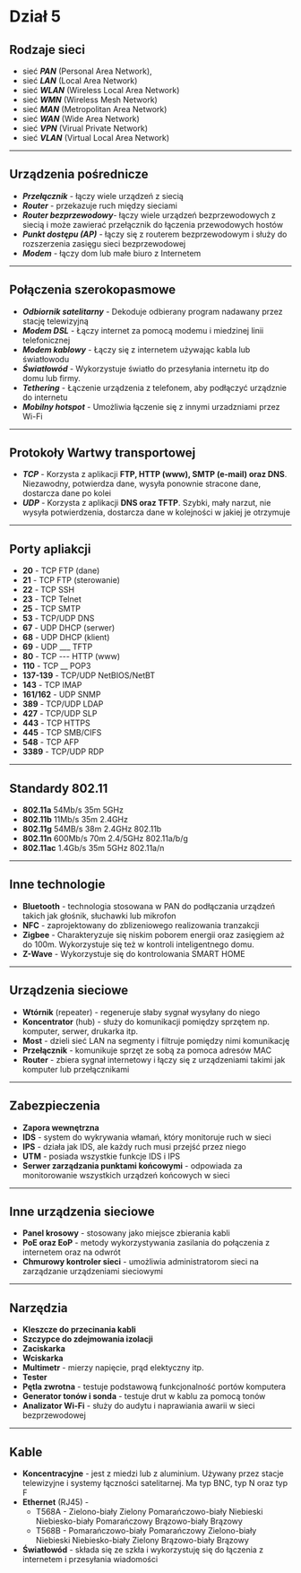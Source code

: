 # Dział 5

## Rodzaje sieci

- sieć ***PAN*** (Personal Area Network),
- sieć ***LAN*** (Local Area Network)
- sieć ***WLAN*** (Wireless Local Area Network)
- sieć ***WMN*** (Wireless Mesh Network)
- sieć ***MAN*** (Metropolitan Area Network)
- sieć ***WAN*** (Wide Area Network)
- sieć ***VPN*** (Virual Private Network)
- sieć ***VLAN*** (Virtual Local Area Network)
___
## Urządzenia pośrednicze

- ***Przełącznik*** - łączy wiele urządzeń z siecią
- ***Router*** - przekazuje ruch między sieciami
- ***Router bezprzewodowy***- łączy wiele urządzeń bezprzewodowych z siecią i może zawierać przełącznik do łączenia przewodowych hostów
- ***Punkt dostępu (AP)*** - łączy się z routerem bezprzewodowym i służy do rozszerzenia zasięgu sieci bezprzewodowej
- ***Modem*** - łączy dom lub małe biuro z Internetem
___
## Połączenia szerokopasmowe

- ***Odbiornik satelitarny*** - Dekoduje odbierany program nadawany przez stację telewizyjną
- ***Modem DSL*** - Łączy internet za pomocą modemu i miedzinej linii telefonicznej
- ***Modem kablowy*** - Łączy się z internetem używając kabla lub światłowodu
- ***Światłowód*** - Wykorzystuje światło do przesyłania internetu itp do domu lub firmy.
- ***Tethering*** - Łączenie urządzenia z telefonem, aby podłączyć urządznie do internetu
- ***Mobilny hotspot*** - Umożliwia łączenie się z innymi urzadzniami przez Wi-Fi
___
## Protokoły Wartwy transportowej
- ***TCP*** - Korzysta z aplikacji **FTP, HTTP (www), SMTP (e-mail) oraz DNS**. Niezawodny, potwierdza dane, wysyła ponownie stracone dane, dostarcza dane po kolei
- ***UDP*** - Korzysta z aplikacji **DNS oraz TFTP**. Szybki, mały narzut, nie wysyła potwierdzenia, dostarcza dane w kolejności w jakiej je otrzymuje
___
## Porty apliakcji
- **20** -         TCP        FTP (dane)
- **21** -         TCP        FTP (sterowanie)
- **22** -         TCP        SSH
- **23** -         TCP        Telnet
- **25** -         TCP        SMTP
- **53** -         TCP/UDP    DNS
- **67** -         UDP        DHCP (serwer)
- **68** -         UDP        DHCP (klient)
- **69** -         UDP   ___     TFTP
- **80** -         TCP     ---   HTTP (www)
- **110** -        TCP    __    POP3
- **137-139** -    TCP/UDP    NetBIOS/NetBT
- **143** -        TCP        IMAP
- **161/162** -    UDP        SNMP
- **389** -        TCP/UDP    LDAP
- **427** -        TCP/UDP    SLP
- **443** -        TCP        HTTPS
- **445** -        TCP        SMB/CIFS
- **548** -        TCP        AFP
- **3389** -       TCP/UDP    RDP
___
## Standardy 802.11
- **802.11a**       54Mb/s    35m     5GHz
- **802.11b**       11Mb/s    35m     2.4GHz
- **802.11g**       54MB/s    38m     2.4GHz      802.11b
- **802.11n**       600Mb/s   70m     2.4/5GHz    802.11a/b/g
- **802.11ac**      1.4Gb/s   35m     5GHz        802.11a/n
___
## Inne technologie
- **Bluetooth** - technologia stosowana w PAN do podłączania urządzeń takich jak głośnik, słuchawki lub mikrofon
- **NFC** - zaprojektowany do zblizeniowego realizowania tranzakcji
- **Zigbee** - Charakteryzuje się niskim poborem energii oraz zasięgiem aż do 100m. Wykorzystuje się też w kontroli inteligentnego domu.
- **Z-Wave** - Wykorzystuje się do kontrolowania SMART HOME
___
## Urządzenia sieciowe
- **Wtórnik** (repeater) - regeneruje słaby sygnał wysyłany do niego
- **Koncentrator** (hub) - służy do komunikacji pomiędzy sprzętem np. komputer, serwer, drukarka itp.
- **Most** - dzieli sieć LAN na segmenty i filtruje pomiędzy nimi komunikację
- **Przełącznik** - komunikuje sprzęt ze sobą za pomoca adresów MAC
- **Router** - zbiera sygnał internetowy i łączy się z urządzeniami takimi jak komputer lub przełącznikami
___
## Zabezpieczenia
- **Zapora wewnętrzna**
- **IDS** - system do wykrywania włamań, który monitoruje ruch w sieci
- **IPS** - działa jak IDS, ale każdy ruch musi przejść przez niego
- **UTM** - posiada wszystkie funkcje IDS i IPS
- **Serwer zarządzania punktami końcowymi** - odpowiada za monitorowanie wszystkich urządzeń końcowych w sieci
___
## Inne urządzenia sieciowe
- **Panel krosowy** - stosowany jako miejsce zbierania kabli
- **PoE oraz EoP** - metody wykorzystywania zasilania do połączenia z internetem oraz na odwrót
- **Chmurowy kontroler sieci** - umożliwia administratorom sieci na zarządzanie urządzeniami sieciowymi
___
## Narzędzia
- **Kleszcze do przecinania kabli**
- **Szczypce do zdejmowania izolacji**
- **Zaciskarka**
- **Wciskarka**
- **Multimetr** - mierzy napięcie, prąd elektyczny itp.
- **Tester**
- **Pętla zwrotna** - testuje podstawową funkcjonalność portów komputera
- **Generator tonów i sonda** - testuje drut w kablu za pomocą tonów
- **Analizator Wi-Fi** - służy do audytu i naprawiania awarii w sieci bezprzewodowej
___
## Kable
- **Koncentracyjne** - jest z miedzi lub z aluminium. Używany przez stacje telewizyjne i systemy łączności satelitarnej. Ma typ BNC, typ N oraz typ F
- **Ethernet** (RJ45) -
  - T568A - Zielono-biały        Zielony        Pomarańczowo-biały      Niebieski      Niebiesko-biały      Pomarańczowy      Brązowo-biały        Brązowy
  - T568B - Pomarańczowo-biały   Pomarańczowy   Zielono-biały           Niebieski      Niebiesko-biały      Zielony           Brązowo-biały        Brązowy
- **Światłowód** - składa się ze szkła i wykorzystuję się do łączenia z internetem i przesyłania wiadomości
